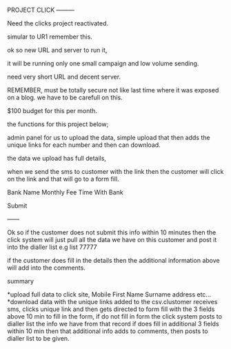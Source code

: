 PROJECT CLICK
———

Need the clicks project reactivated.

simular to UR1 remember this.

ok so new URL and server to run it,

it will be running only one small campaign and low volume sending.

need very short URL and decent server.

REMEMBER, must be totally secure not like last time where it was exposed on a blog. we have to be carefull on this.

$100 budget for this per month.

the functions for this project below;

admin panel for us to upload the data, simple upload that then adds the unique links for each number and then can download.

the data we upload has full details,

when we send the sms to customer with the link then the customer will click on the link and that will go to a form fill.

Bank Name
Monthly Fee
Time With Bank

Submit

——

Ok so if the customer does not submit this info within 10 minutes 
then the click system will just pull all the data we have on 
this customer and post it into the dialler list e.g list 77777

if the customer does fill in the details then the additional information above will add into the comments.

summary

*upload full data to click site, Mobile First Name Surname address etc...
*download data with the unique links added to the csv.clustomer receives sms,
clicks unique link and then gets directed to form fill with the 3 fields above
10 min to fill in the form, if do not fill in form the click system posts to dialler list the info we have from that record
if does fill in additional 3 fields within 10 min then that additional info adds to comments, then posts to dialler list to be given.